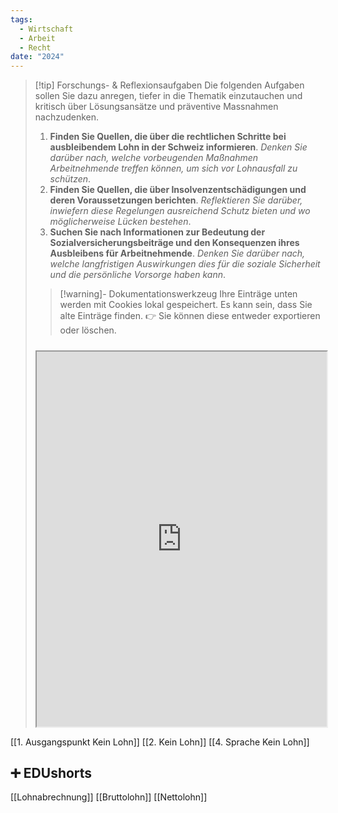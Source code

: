 ```yaml
---
tags:
  - Wirtschaft
  - Arbeit
  - Recht
date: "2024"
---
```

>[!tip] Forschungs- & Reflexionsaufgaben
>Die folgenden Aufgaben sollen Sie dazu anregen, tiefer in die Thematik einzutauchen und kritisch über Lösungsansätze und präventive Massnahmen nachzudenken.
>1. **Finden Sie Quellen, die über die rechtlichen Schritte bei ausbleibendem Lohn in der Schweiz informieren**. _Denken Sie darüber nach, welche vorbeugenden Maßnahmen Arbeitnehmende treffen können, um sich vor Lohnausfall zu schützen_.
> 2. **Finden Sie Quellen, die über Insolvenzentschädigungen und deren Voraussetzungen berichten**. _Reflektieren Sie darüber, inwiefern diese Regelungen ausreichend Schutz bieten und wo möglicherweise Lücken bestehen_.
> 3. **Suchen Sie nach Informationen zur Bedeutung der Sozialversicherungsbeiträge und den Konsequenzen ihres Ausbleibens für Arbeitnehmende**. _Denken Sie darüber nach, welche langfristigen Auswirkungen dies für die soziale Sicherheit und die persönliche Vorsorge haben kann_.
>   
>>[!warning]- Dokumentationswerkzeug 
>Ihre Einträge unten werden mit Cookies lokal gespeichert. Es kann sein, dass Sie alte Einträge finden. 
>👉 Sie können diese entweder exportieren oder löschen.
>#####
><iframe width="100%" height="600" src="https://app.Lumi.education/run/nYkJQz" allowfullscreen allow="geolocation *; autoplay; encrypted-media"></iframe>


[[1. Ausgangspunkt Kein Lohn]]
[[2. Kein Lohn]]
[[4. Sprache Kein Lohn]]

## ➕ EDUshorts
[[Lohnabrechnung]]
[[Bruttolohn]]
[[Nettolohn]]